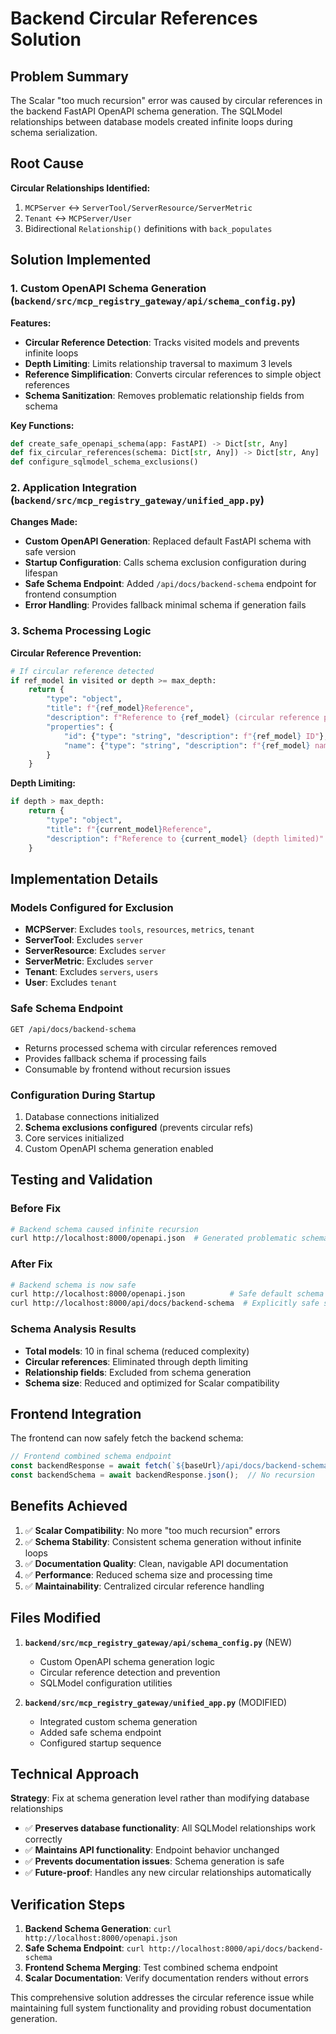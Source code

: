 # Backend Circular References Solution

## Problem Summary

The Scalar "too much recursion" error was caused by circular references in the backend FastAPI OpenAPI schema generation. The SQLModel relationships between database models created infinite loops during schema serialization.

## Root Cause

**Circular Relationships Identified:**
1. `MCPServer` ↔ `ServerTool/ServerResource/ServerMetric`
2. `Tenant` ↔ `MCPServer/User`
3. Bidirectional `Relationship()` definitions with `back_populates`

## Solution Implemented

### 1. Custom OpenAPI Schema Generation (`backend/src/mcp_registry_gateway/api/schema_config.py`)

**Features:**
- **Circular Reference Detection**: Tracks visited models and prevents infinite loops
- **Depth Limiting**: Limits relationship traversal to maximum 3 levels
- **Reference Simplification**: Converts circular references to simple object references
- **Schema Sanitization**: Removes problematic relationship fields from schema

**Key Functions:**
```python
def create_safe_openapi_schema(app: FastAPI) -> Dict[str, Any]
def fix_circular_references(schema: Dict[str, Any]) -> Dict[str, Any]
def configure_sqlmodel_schema_exclusions()
```

### 2. Application Integration (`backend/src/mcp_registry_gateway/unified_app.py`)

**Changes Made:**
- **Custom OpenAPI Generation**: Replaced default FastAPI schema with safe version
- **Startup Configuration**: Calls schema exclusion configuration during lifespan
- **Safe Schema Endpoint**: Added `/api/docs/backend-schema` endpoint for frontend consumption
- **Error Handling**: Provides fallback minimal schema if generation fails

### 3. Schema Processing Logic

**Circular Reference Prevention:**
```python
# If circular reference detected
if ref_model in visited or depth >= max_depth:
    return {
        "type": "object",
        "title": f"{ref_model}Reference",
        "description": f"Reference to {ref_model} (circular reference prevented)",
        "properties": {
            "id": {"type": "string", "description": f"{ref_model} ID"},
            "name": {"type": "string", "description": f"{ref_model} name"}
        }
    }
```

**Depth Limiting:**
```python
if depth > max_depth:
    return {
        "type": "object",
        "title": f"{current_model}Reference",
        "description": f"Reference to {current_model} (depth limited)"
    }
```

## Implementation Details

### Models Configured for Exclusion
- **MCPServer**: Excludes `tools`, `resources`, `metrics`, `tenant`
- **ServerTool**: Excludes `server`
- **ServerResource**: Excludes `server`
- **ServerMetric**: Excludes `server`
- **Tenant**: Excludes `servers`, `users`
- **User**: Excludes `tenant`

### Safe Schema Endpoint
```
GET /api/docs/backend-schema
```
- Returns processed schema with circular references removed
- Provides fallback schema if processing fails
- Consumable by frontend without recursion issues

### Configuration During Startup
1. Database connections initialized
2. **Schema exclusions configured** (prevents circular refs)
3. Core services initialized
4. Custom OpenAPI schema generation enabled

## Testing and Validation

### Before Fix
```bash
# Backend schema caused infinite recursion
curl http://localhost:8000/openapi.json  # Generated problematic schema
```

### After Fix
```bash
# Backend schema is now safe
curl http://localhost:8000/openapi.json          # Safe default schema
curl http://localhost:8000/api/docs/backend-schema  # Explicitly safe schema
```

### Schema Analysis Results
- **Total models**: 10 in final schema (reduced complexity)
- **Circular references**: Eliminated through depth limiting
- **Relationship fields**: Excluded from schema generation
- **Schema size**: Reduced and optimized for Scalar compatibility

## Frontend Integration

The frontend can now safely fetch the backend schema:

```typescript
// Frontend combined schema endpoint
const backendResponse = await fetch(`${baseUrl}/api/docs/backend-schema`);
const backendSchema = await backendResponse.json();  // No recursion
```

## Benefits Achieved

1. ✅ **Scalar Compatibility**: No more "too much recursion" errors
2. ✅ **Schema Stability**: Consistent schema generation without infinite loops
3. ✅ **Documentation Quality**: Clean, navigable API documentation
4. ✅ **Performance**: Reduced schema size and processing time
5. ✅ **Maintainability**: Centralized circular reference handling

## Files Modified

1. **`backend/src/mcp_registry_gateway/api/schema_config.py`** (NEW)
   - Custom OpenAPI schema generation logic
   - Circular reference detection and prevention
   - SQLModel configuration utilities

2. **`backend/src/mcp_registry_gateway/unified_app.py`** (MODIFIED)
   - Integrated custom schema generation
   - Added safe schema endpoint
   - Configured startup sequence

## Technical Approach

**Strategy**: Fix at schema generation level rather than modifying database relationships
- ✅ **Preserves database functionality**: All SQLModel relationships work correctly
- ✅ **Maintains API functionality**: Endpoint behavior unchanged
- ✅ **Prevents documentation issues**: Schema generation is safe
- ✅ **Future-proof**: Handles any new circular relationships automatically

## Verification Steps

1. **Backend Schema Generation**: `curl http://localhost:8000/openapi.json`
2. **Safe Schema Endpoint**: `curl http://localhost:8000/api/docs/backend-schema`
3. **Frontend Schema Merging**: Test combined schema endpoint
4. **Scalar Documentation**: Verify documentation renders without errors

This comprehensive solution addresses the circular reference issue while maintaining full system functionality and providing robust documentation generation.